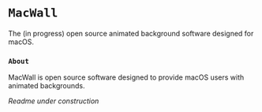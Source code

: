 # `MacWall`
The (in progress) open source animated background software designed for macOS.

### `About`
MacWall is open source software designed to provide macOS users with animated backgrounds.

*Readme under construction*
